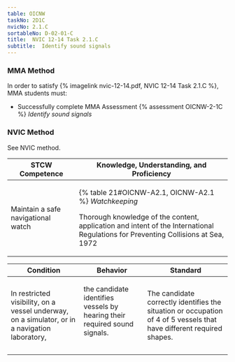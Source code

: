 ```yaml
---
table: OICNW
taskNo: 2D1C
nvicNo: 2.1.C 
sortableNo: D-02-01-C
title:  NVIC 12-14 Task 2.1.C
subtitle:  Identify sound signals
---
```



### MMA Method

In order to satisfy  {% imagelink nvic-12-14.pdf, NVIC 12-14 Task 2.1.C %}, MMA students must:

* Successfully complete MMA Assessment {% assessment OICNW-2-1C %} *Identify sound signals*


### NVIC Method

<a onclick="togglevisibility('nvic_methods')" >See NVIC method.</a>

<div id='nvic_methods' class='hide'>

<table>
<thead>
<tr>
<th class='forty'> STCW Competence </th>
<th class='sixty'> Knowledge, Understanding, and Proficiency </th>
</tr>
</thead>




<tbody>
<tr><td markdown='1'>

Maintain a safe navigational watch

</td><td markdown='1'>

{% table 21#OICNW-A2.1, OICNW-A2.1 %} *Watchkeeping*

Thorough knowledge of the content, application and intent of the International Regulations for Preventing Collisions at Sea, 1972

</td></tr>


</tbody>
</table>


<table>
<thead>
<tr><th class='twenty'>  Condition </th><th class='twenty'> Behavior </th><th  class='sixty'>Standard </th></tr>
</thead>
<tbody >



<tr><td markdown='1'>

In restricted visibility, on a vessel underway, on a simulator, or in a navigation laboratory,

</td><td markdown='1'>

the candidate identifies vessels by hearing their required sound signals.

<br>

<div class="tooltip" markdown='1'>



</div>


</td><td markdown='1'>

The candidate correctly identifies the situation or occupation of 4 of 5 vessels that have different required shapes.

</td></tr>
</tbody>
</table>
</div>
